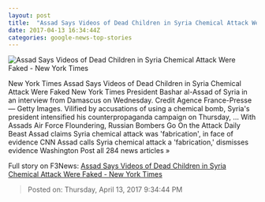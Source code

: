 ```yaml
---
layout: post
title:  "Assad Says Videos of Dead Children in Syria Chemical Attack Were Faked - New York Times"
date: 2017-04-13 16:34:44Z
categories: google-news-top-stories
---
```


![Assad Says Videos of Dead Children in Syria Chemical Attack Were Faked - New York Times](https://static01.nyt.com/images/2017/04/14/world/middleeast/14Syria/14Syria-facebookJumbo.jpg)

New York Times Assad Says Videos of Dead Children in Syria Chemical Attack Were Faked New York Times President Bashar al-Assad of Syria in an interview from Damascus on Wednesday. Credit Agence France-Presse — Getty Images. Vilified by accusations of using a chemical bomb, Syria's president intensified his counterpropaganda campaign on Thursday, ... With Assads Air Force Floundering, Russian Bombers Go On the Attack Daily Beast Assad claims Syria chemical attack was 'fabrication', in face of evidence CNN Assad calls Syria chemical attack a 'fabrication,' dismisses evidence Washington Post all 284 news articles »


Full story on F3News: [Assad Says Videos of Dead Children in Syria Chemical Attack Were Faked - New York Times](http://www.f3nws.com/n/qsMRNC)

> Posted on: Thursday, April 13, 2017 9:34:44 PM
